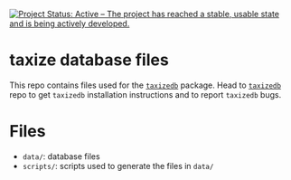 [![Project Status: Active – The project has reached a stable, usable state and is being actively developed.](http://www.repostatus.org/badges/latest/active.svg)](http://www.repostatus.org/#active)

taxize database files
======================

This repo contains files used for the [`taxizedb`](https://github.com/ropensci/taxizedb) package. Head to [`taxizedb`](https://github.com/ropensci/taxizedb) repo to get `taxizedb` installation instructions and to report `taxizedb` bugs.

Files
=====

* `data/`: database files
* `scripts/`: scripts used to generate the files in `data/`

